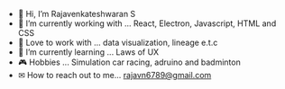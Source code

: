 - 👋 Hi, I’m Rajavenkateshwaran S
- 👀 I’m currently working with ... React, Electron, Javascript, HTML and CSS
- 💞️ Love to work with ... data visualization, lineage e.t.c 
- 🌱 I’m currently learning ... Laws of UX
- 🎮 Hobbies ... Simulation car racing, adruino and badminton
- ✉ How to reach out to me... rajavn6789@gmail.com

